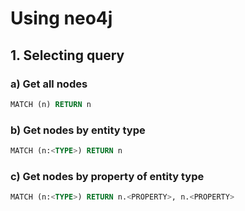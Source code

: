 # Using neo4j

## 1. Selecting query

### a) Get all nodes

```sql
MATCH (n) RETURN n
```

### b) Get nodes by entity type

``` sql
MATCH (n:<TYPE>) RETURN n
```

### c) Get nodes by property of entity type

``` sql
MATCH (n:<TYPE>) RETURN n.<PROPERTY>, n.<PROPERTY>
```
